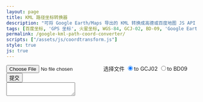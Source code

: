 ```yaml
---
layout: page
title: KML 路径坐标转换器
description: "可将 Google Earth/Maps 导出的 KML 转换成高德或百度地图 JS API 用坐标集。"
tags: [百度坐标, 'GPS 坐标', 火星坐标, WGS-84, GCJ-02, BD-09, 'Google Earth', 'Google Maps']
permalink: /google-kml-path-coord-converter/
scripts: ["/assets/js/coordtransform.js"]
style: true
js: true
---
```


<div id="coordtransform">
<label class="file-upload">
    <input type="file" id="kml-input" />
    选择文件
</label>
<label id="filename"></label>
<label><input type="radio" name="coordtrans" id="togcj02" value="to GCJ02" checked><span class="radio-input"></span>to GCJ02</label>
<label><input type="radio" name="coordtrans" id="tobd09" value="to BD09"><span class="radio-input"></span>to BD09</label>
<label><button id="submit">提交</button></label>
</div>
<textarea id="output"></textarea>

<!--<style>
input[type="file"] {
    display: none;
}
#output{
    display: block;
    width: 100%;
	height: 375px;
    margin: 0;
	font-size: 12px;
	font-family: sans-serif;
}
#coordtransform {
    line-height: 20px;
    margin: 5px 0;
}
#coordtransform label{
    padding-left: 20px;
    line-height: 25px;
    display: inline-block;
}
#coordtransform #filename{
    padding: 0;
	font-size: 12px;
}
#coordtransform .file-upload,#coordtransform  button{
  display: inline-block;
  background-color: #f8f8f8;
  border: 1px solid #e0e0e0;
  padding: 2px 8px;
  line-height: 15px;
  font-size: 12px;
  cursor: pointer;
}
#coordtransform input[type=radio]{
    display: none;
}
#coordtransform .radio-input {
    position: relative;
    display: inline-block;
    width: 12px;
    height: 12px;
    margin: 0 2px 0 -14px;
    vertical-align: middle;
    border: 1px solid #dcdcdc;
    -webkit-border-radius: 10px;
    border-radius: 10px;
    background-color: #fff;
}
#coordtransform input[type=radio]:checked + .radio-input:after {
    position: absolute;
    top: 0;
    left: 0;
    width: 8px;
    height: 8px;
    margin: 2px;
    content: '';
    border: 0;
    -webkit-border-radius: 8px;
    border-radius: 8px;
    background-color: #999;
}
</style>-->
<!--<script>
var gps, gpsArrays, contents;
function readKML(event) {
    var file = event.target.files[0];
    if (file) {
        var reader = new FileReader();
        reader.onload = function(e) {
		    contents = e.target.result;
            gps = [];
            gpsArrays = [];
            if (file.type == 'application/vnd.google-earth.kml+xml') {
                var contentsArray = contents.split('</tessellate>');
                for (var i = 1; i <= contentsArray.length - 1; i++) {
                    gpspoints = contentsArray[i].split('<coordinates>')[1].split('</coordinates>')[0].replace(/^\s+|\s+$|\.0/g, '');
                    gps.push(gpspoints.substring(0, gpspoints.length - 2).split(',0 '));
                }
                for (var i = 0; i < gps.length; i++) {
                    gpsArrays[i] = [];
                    for (var e in gps[i]) {
                        gpsArrays[i].push({
                            'lng': parseFloat(gps[i][e].split(',')[0]),
                            'lat': parseFloat(gps[i][e].split(',')[1])
                        })
                    }
                }
            } else if (contents.indexOf('nike') > -1) {
                    gpsArrays[0] = [];
                    // api v3
                    for(var i = 0; i < JSON.parse(contents).metrics[JSON.parse(contents).metrics.length-1].values.length; i++) {
                    gpsArrays[0].push({
                        'lng': parseFloat(JSON.parse(contents).metrics[JSON.parse(contents).metrics.length-2].values[i].value),
                        'lat': parseFloat(JSON.parse(contents).metrics[JSON.parse(contents).metrics.length-1].values[i].value)
                    })
                    /* api v1
                    for(var i = 0; i < JSON.parse(contents).waypoints.length; i++) {
                    gpsArrays[0].push({
                        'lng': parseFloat(JSON.parse(contents).waypoints[i].longitude),
                        'lat': parseFloat(JSON.parse(contents).waypoints[i].latitude)
                    })
                    **/
                }
            } else {
                alert("请选择正确格式文件！");
				return;
            }
			document.getElementById('filename').innerHTML = file.name;
			document.getElementById('output').innerHTML = contents;
        }
        reader.readAsText(file);
    } else {
        alert("读取失败");
    }
}
function transform() {
    var gcj02Arrays = [];
    var bd09Arrays = [];
    var output = '';
    var result = [];
    for (var i in gpsArrays) {
        gcj02Arrays[i] = [];
        if (contents.indexOf('xmlns:gx') > -1 || contents.indexOf('nike') > -1){
            result[i] = [];
            for (var e in gpsArrays[i]) {
                result[i].push(coordtransform.wgs84togcj02(gpsArrays[i][e].lng, gpsArrays[i][e].lat));
                result[i][e] = result[i][e].toString().split(',');
                gcj02Arrays[i].push({
                    'lng': result[i][e][0],
                    'lat': result[i][e][1]
                });
            }
        } else {
            gcj02Arrays[i] = gpsArrays[i];
        }
    }
    if (document.getElementById('togcj02').checked == true) {
        for (var i = 0; i < gcj02Arrays.length; i++) {
            var lineNo = gcj02Arrays.length == 1 ? '': i.toString();
            output += 'var lineArr' + lineNo + ' = [\n';
            for (var e in gcj02Arrays[i]) {
                output += '  [' + parseFloat(gcj02Arrays[i][e].lng).toFixed(14) + ', ' + parseFloat(gcj02Arrays[i][e].lat).toFixed(14) + '],\n';
            }
            output = output.substring(0, output.length -2 ) + '\n];\n';
        }
    }
    if (document.getElementById('tobd09').checked == true) {
        for (var i in gcj02Arrays) {
            bd09Arrays[i] = [];
            result[i] = [];
            for (var e in gcj02Arrays[i]) {
                result[i].push(coordtransform.gcj02tobd09(gcj02Arrays[i][e].lng, gcj02Arrays[i][e].lat));
                result[i][e] = result[i][e].toString().split(',');
                bd09Arrays[i].push({
                    'lng': result[i][e][0],
                    'lat': result[i][e][1]
                });
            }
        }
        for (var i = 0; i < bd09Arrays.length; i++) {
            var lineNo = bd09Arrays.length == 1 ? '': i.toString();
            output += 'var points' + lineNo + ' = [\n';
            for (var e in bd09Arrays[i]) {
                output += '  new BMap.Point(' + parseFloat(bd09Arrays[i][e].lng).toFixed(14) + ', ' + parseFloat(bd09Arrays[i][e].lat).toFixed(14) + '),\n';
            }
            output = output.substring(0, output.length - 2) + '\n];\n';
        }
    }
    document.getElementById('output').innerHTML = output;
}
document.getElementById('kml-input').addEventListener('change', readKML, false);
document.getElementById('submit').addEventListener('click', transform, false);
</script>-->
